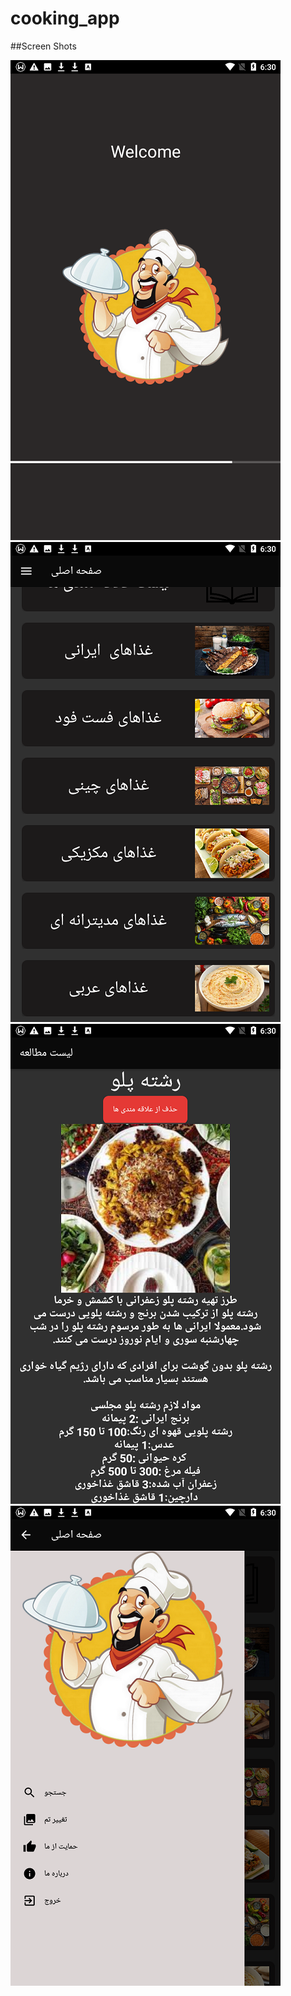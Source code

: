 # cooking_app


##Screen Shots

  ![image3](/art/5.png)
  ![image2](/art/6.png)
  ![image1](/art/7.png)
  ![image4](/art/8.png)

